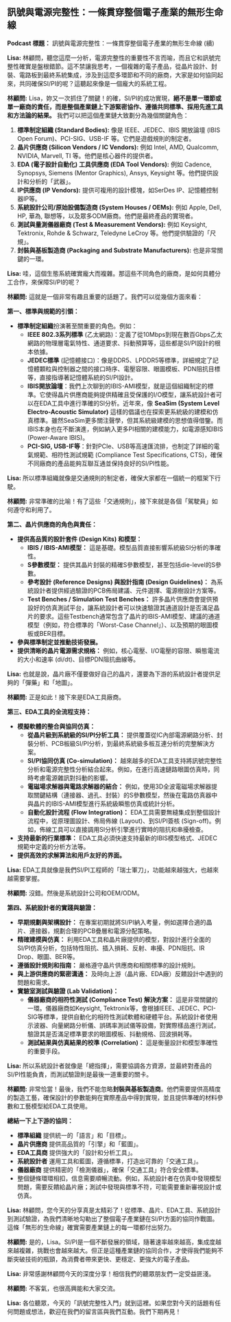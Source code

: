 訊號與電源完整性：一條貫穿整個電子產業的無形生命線
---


**Podcast 標題：** 訊號與電源完整性：一條貫穿整個電子產業的無形生命線 (續)


**Lisa:** 林顧問，聽您這麼一分析，電源完整性的重要性不言而喻，而且它和訊號完整性確實是盤根錯節。這不禁讓我思考，一個複雜的電子產品，從晶片設計、封裝、電路板到最終系統集成，涉及到這麼多環節和不同的廠商，大家是如何協同起來，共同確保SI/PI的呢？這聽起來像是一個龐大的系統工程。

**林顧問:** Lisa，妳又一次抓住了關鍵！的確，SI/PI的成功實現，**絕不是單一環節或單一廠商的責任，而是整個產業鏈上下游緊密協作、遵循共同標準、採用先進工具和方法論的結果。** 我們可以把這個產業鏈大致劃分為幾個關鍵角色：

1.  **標準制定組織 (Standard Bodies):** 像是 IEEE、JEDEC、IBIS 開放論壇 (IBIS Open Forum)、PCI-SIG、USB-IF 等。它們是遊戲規則的制定者。
2.  **晶片供應商 (Silicon Vendors / IC Vendors):** 例如 Intel, AMD, Qualcomm, NVIDIA, Marvell, TI 等。他們是核心器件的提供者。
3.  **EDA (電子設計自動化) 工具供應商 (EDA Tool Vendors):** 例如 Cadence, Synopsys, Siemens (Mentor Graphics), Ansys, Keysight 等。他們提供設計和分析的「武器」。
4.  **IP供應商 (IP Vendors):** 提供可複用的設計模塊，如SerDes IP、記憶體控制器IP等。
5.  **系統設計公司/原始設備製造商 (System Houses / OEMs):** 例如 Apple, Dell, HP, 華為, 聯想等，以及眾多ODM廠商。他們是最終產品的實現者。
6.  **測試與量測儀器廠商 (Test & Measurement Vendors):** 例如 Keysight, Tektronix, Rohde & Schwarz, Teledyne LeCroy 等。他們提供驗證的「尺規」。
7.  **封裝與基板製造商 (Packaging and Substrate Manufacturers):** 也是非常關鍵的一環。

**Lisa:** 哇，這個生態系統確實龐大而複雜。那這些不同角色的廠商，是如何具體分工合作，來保障SI/PI的呢？

**林顧問:** 這就是一個非常有趣且重要的話題了。我們可以從幾個方面來看：

**第一、標準與規範的引領：**

*   **標準制定組織**扮演著至關重要的角色。例如：
    *   **IEEE 802.3系列標準** (乙太網路)：定義了從10Mbps到現在數百Gbps乙太網路的物理層電氣特性、通道要求、抖動預算等，這些都是SI/PI設計的根本依據。
    *   **JEDEC標準** (記憶體接口)：像是DDR5、LPDDR5等標準，詳細規定了記憶體顆粒與控制器之間的接口時序、電壓容限、眼圖模板、PDN阻抗目標等，直接指導著記憶體系統的SI/PI設計。
    *   **IBIS開放論壇**：我們上次聊到的IBIS-AMI模型，就是這個組織制定的標準。它使得晶片供應商能夠提供精確且受保護的I/O模型，讓系統設計者可以在EDA工具中進行準確的SI分析。近年來，像 **SeaSim (System Level Electro-Acoustic Simulator)** 這樣的倡議也在探索更系統級的建模和仿真標準。雖然SeaSim更多關注聲學，但其系統級建模的思想值得借鑒。而IBIS本身也在不斷演進，例如納入更多PI相關的建模能力，如電源感知IBIS (Power-Aware IBIS)。
    *   **PCI-SIG, USB-IF等**：針對PCIe、USB等高速匯流排，也制定了詳細的電氣規範、相符性測試規範 (Compliance Test Specifications, CTS)，確保不同廠商的產品能夠互聯互通並保持良好的SI/PI性能。

**Lisa:** 所以標準組織就像是交通規則的制定者，確保大家都在一個統一的框架下行駛。

**林顧問:** 非常準確的比喻！有了這些「交通規則」，接下來就是各個「駕駛員」如何遵守和利用了。

**第二、晶片供應商的角色與責任：**

*   **提供高品質的設計套件 (Design Kits) 和模型：**
    *   **IBIS / IBIS-AMI模型：** 這是基礎。模型品質直接影響系統級SI分析的準確性。
    *   **S參數模型：** 提供其晶片封裝的精確S參數模型，甚至包括die-level的S參數。
    *   **參考設計 (Reference Designs) 與設計指南 (Design Guidelines)：** 為系統設計者提供經過驗證的PCB佈局建議、元件選擇、電源樹設計方案等。
    *   **Test Benches / Simulation Test Benches：** 許多晶片供應商會提供預設好的仿真測試平台，讓系統設計者可以快速驗證其通道設計是否滿足晶片的要求。這些Testbench通常包含了晶片的IBIS-AMI模型、建議的通道模型（例如，符合標準的「Worst-Case Channel」）、以及預期的眼圖模板或BER目標。
*   **參與標準制定並推動技術發展。**
*   **提供清晰的晶片電源需求規格：** 例如，核心電壓、I/O電壓的容限、瞬態電流的大小和速率 (di/dt)、目標PDN阻抗曲線等。

**Lisa:** 也就是說，晶片廠不僅要做好自己的晶片，還要為下游的系統設計者提供足夠的「彈藥」和「地圖」。

**林顧問:** 正是如此！接下來是EDA工具廠商。

**第三、EDA工具的全流程支持：**

*   **模擬軟體的整合與協同仿真：**
    *   **從晶片級到系統級的SI/PI分析工具：** 提供覆蓋從IC內部電源網路分析、封裝分析、PCB板級SI/PI分析，到最終系統級多板互連分析的完整解決方案。
    *   **SI/PI協同仿真 (Co-simulation)：** 越來越多的EDA工具支持將訊號完整性分析和電源完整性分析結合起來。例如，在進行高速鏈路眼圖仿真時，同時考慮電源雜訊對抖動的影響。
    *   **電磁場求解器與電路求解器的結合：** 例如，使用3D全波電磁場求解器提取關鍵結構（連接器、過孔、封裝）的S參數模型，然後在電路仿真器中與晶片的IBIS-AMI模型進行系統級瞬態仿真或統計分析。
    *   **自動化設計流程 (Flow Integration)：** EDA工具需要無縫集成到整個設計流程中，從原理圖設計、佈局佈線 (Layout)、到SI/PI簽核 (Sign-off)。例如，佈線工具可以直接調用SI分析引擎進行實時的阻抗和串擾檢查。
*   **支持最新的行業標準：** EDA工具必須快速支持最新的IBIS模型格式、JEDEC規範中定義的分析方法等。
*   **提供高效的求解算法和用戶友好的界面。**

**Lisa:** EDA工具就像是我們SI/PI工程師的「瑞士軍刀」，功能越來越強大，也越來越需要掌握。

**林顧問:** 沒錯。然後是系統設計公司和OEM/ODM。

**第四、系統設計者的實踐與驗證：**

*   **早期規劃與架構設計：** 在專案初期就將SI/PI納入考量，例如選擇合適的晶片、連接器，規劃合理的PCB疊層和電源分配策略。
*   **精確建模與仿真：** 利用EDA工具和晶片廠提供的模型，對設計進行全面的SI/PI仿真分析，包括特性阻抗、插入損耗、反射、串擾、PDN阻抗、IR Drop、眼圖、BER等。
*   **遵循設計規則和指南：** 嚴格遵守晶片供應商和相關標準的設計規則。
*   **與上游供應商的緊密溝通：** 及時向上游（晶片廠、EDA廠）反饋設計中遇到的問題和需求。
*   **實驗室測試與驗證 (Lab Validation)：**
    *   **儀器廠商的相符性測試 (Compliance Test) 解決方案：** 這是非常關鍵的一環。儀器廠商如Keysight, Tektronix等，會根據IEEE、JEDEC、PCI-SIG等標準，提供自動化的相符性測試軟體和硬體平台。系統設計者使用示波器、向量網路分析儀、誤碼率測試儀等設備，對實際樣品進行測試，驗證其是否滿足標準要求的眼圖模板、抖動規格、回波損耗等。
    *   **測試結果與仿真結果的校準 (Correlation)：** 這是衡量設計和模型準確性的重要手段。

**Lisa:** 所以系統設計者就像是「總指揮」，需要協調各方資源，並最終對產品的SI/PI性能負責，而測試驗證則是最後一道重要的關卡。

**林顧問:** 非常恰當！最後，我們不能忽略**封裝與基板製造商**。他們需要提供高精度的製造工藝，確保設計的參數能夠在實際產品中得到實現，並且提供準確的材料參數和工藝模型給EDA工具使用。

**總結一下上下游的協同：**

*   **標準組織** 提供統一的「語言」和「目標」。
*   **晶片供應商** 提供高品質的「引擎」和「藍圖」。
*   **EDA工具商** 提供強大的「設計和分析工具」。
*   **系統設計者** 運用工具和藍圖，遵循標準，打造出可靠的「交通工具」。
*   **儀器廠商** 提供精密的「檢測儀器」，確保「交通工具」符合安全標準。
*   整個鏈條環環相扣，信息需要順暢流動。例如，系統設計者在仿真中發現模型問題，需要反饋給晶片廠；測試中發現與標準不符，可能需要重新審視設計或仿真。

**Lisa:** 林顧問，您今天的分享真是太精彩了！從標準、晶片、EDA工具、系統設計到測試驗證，為我們清晰地勾勒出了整個電子產業鏈在SI/PI方面的協同作戰圖。這條「無形的生命線」確實需要產業鏈上的每一環都付出努力。

**林顧問:** 是的，Lisa。SI/PI是一個不斷發展的領域，隨著速率越來越高，集成度越來越複雜，挑戰也會越來越大。但正是這種產業鏈的協同合作，才使得我們能夠不斷突破技術的瓶頸，為消費者帶來更快、更穩定、更強大的電子產品。

**Lisa:** 非常感謝林顧問今天的深度分享！相信我們的聽眾朋友們一定受益匪淺。

**林顧問:** 不客氣，也很高興能和大家交流。

**Lisa:** 各位聽眾，今天的「訊號完整性入門」就到這裡。如果您對今天的話題有任何問題或想法，歡迎在我們的留言區與我們互動。我們下期再見！
